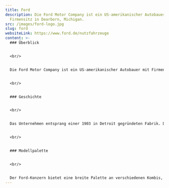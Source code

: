 ```yaml
---
title: Ford
description: Die Ford Motor Company ist ein US-amerikanischer Autobauer mit
  Firmensitz in Dearborn, Michigan.
src: /images/ford-logo.jpg
slug: ford
websiteLink: https://www.ford.de/nutzfahrzeuge
content: >-
  ### Überblick


  <br/>


  Die Ford Motor Company ist ein US-amerikanischer Autobauer mit Firmensitz in Dearborn, Michigan. Neben Volkswagen, General Motors, Hyundai, Stellantis und Toyata ist Ford einer der größten Automobilhersteller weltweit.


  <br/>


  ### Geschichte


  <br/>


  Das Unternehmen entsprang einer 1903 in Detroit gegründeten Fabrik. Der Hersteller Ford zählt zu den Größen der Automobilgeschichte und setzte früh industrielle Standards. So nutzte Gründer Henry Ford beispielsweise bereits ab 1913 die Fließbandproduktion und revolutionierte dadurch den Fertigungsprozess des Ford Modell T. Dieses hatte einen ähnlichen Stellenwert wie hierzulande der VW Käfer und so wurden von 1908 bis 1927 rund 15 Millionen Fahrzeuge produziert. Ab 1925 gab es in Berlin eine deutsche Niederlassung, welche das Modell T aus vorgefertigten Teilen für den deutschen Markt zusammenbaute. Das Unternehmen hat ebenso früh begonnen, mit Elektromobilität zu experimentieren. So entwickelte Ford beispielsweise 1914 einen elektrischen Prototypen mit etwa 80 bis 160 Kilometern Reichweite.


  <br/>


  ### Modellpalette


  <br/>


  Der Ford-Konzern bietet eine breite Palette an verschiedenen Kombis, SUVs, Pickup-Trucks und Nutzfahrzeugen. Zu den Nutzfahrzeugen zählen unter anderem der Transit Courier, der Transit Connect und der Tourneo Connect. Vollelektrisch bietet der US-amerikanische Hersteller aktuell den Ford Mustang Mach-E, den E-Transit und den E-Transit Custom an. Anfang 2021 hatte der Hersteller zudem angekündigt, ab 2024 alle Nutzfahrzeuge in Europa entweder als vollelektrische Versionen oder mit Plug-in-Hybrid-Antrieb anzubieten.
---
```


